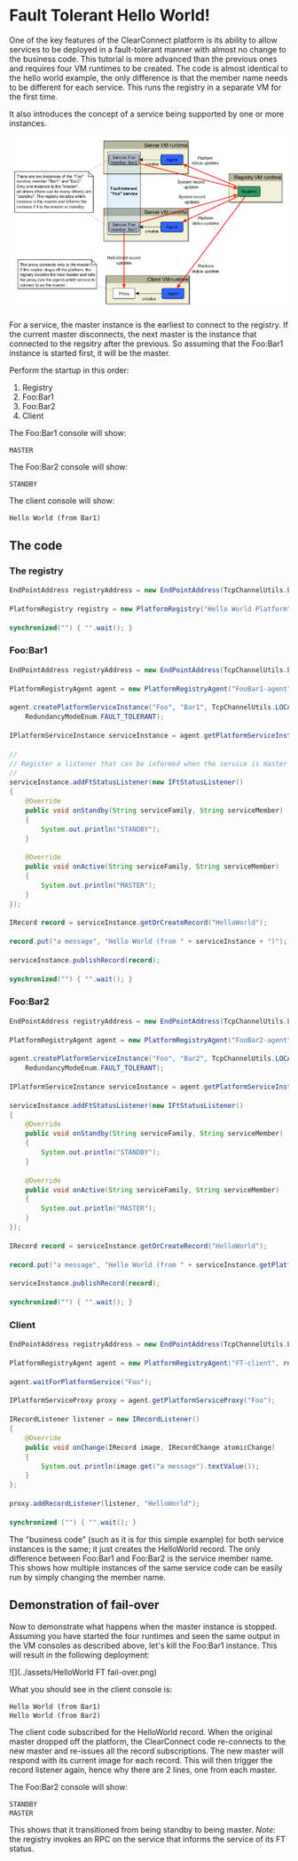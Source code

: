 # Fault Tolerant Hello World!

One of the key features of the ClearConnect platform is its ability to allow services to be deployed in a fault-tolerant manner with almost no change to the business code. This tutorial is more advanced than the previous ones and requires four VM runtimes to be created. The code is almost identical to the hello world example, the only difference is that the member name needs to be different for each service. This runs the registry in a separate VM for the first time.

It also introduces the concept of a service being supported by one or more instances.

![](../assets/HelloWorld%20FT.png)

For a service, the master instance is the earliest to connect to the registry. If the current master disconnects, the next master is the instance that connected to the regsitry after the previous. So assuming that the Foo:Bar1 instance is started first, it will be the master.

Perform the startup in this order:
1. Registry
2. Foo:Bar1
3. Foo:Bar2
4. Client

The Foo:Bar1 console will show:
```
MASTER
```
The Foo:Bar2 console will show:
```
STANDBY
```
The client console will show:
```
Hello World (from Bar1)
```


## The code
### The registry
```java
EndPointAddress registryAddress = new EndPointAddress(TcpChannelUtils.LOCALHOST_IP, 22222);

PlatformRegistry registry = new PlatformRegistry("Hello World Platform", registryAddress);

synchronized("") { "".wait(); }
```

### Foo:Bar1
```java
EndPointAddress registryAddress = new EndPointAddress(TcpChannelUtils.LOCALHOST_IP, 22222);

PlatformRegistryAgent agent = new PlatformRegistryAgent("FooBar1-agent", registryAddress);

agent.createPlatformServiceInstance("Foo", "Bar1", TcpChannelUtils.LOCALHOST_IP, WireProtocolEnum.GZIP,
    RedundancyModeEnum.FAULT_TOLERANT);

IPlatformServiceInstance serviceInstance = agent.getPlatformServiceInstance("Foo", "Bar1");

//
// Register a listener that can be informed when the service is master or standby
//
serviceInstance.addFtStatusListener(new IFtStatusListener()
{
    @Override
    public void onStandby(String serviceFamily, String serviceMember)
    {
        System.out.println("STANDBY");
    }

    @Override
    public void onActive(String serviceFamily, String serviceMember)
    {
        System.out.println("MASTER");
    }
});

IRecord record = serviceInstance.getOrCreateRecord("HelloWorld");

record.put("a message", "Hello World (from " + serviceInstance + ")");

serviceInstance.publishRecord(record);

synchronized("") { "".wait(); }
```

### Foo:Bar2
```java
EndPointAddress registryAddress = new EndPointAddress(TcpChannelUtils.LOCALHOST_IP, 22222);

PlatformRegistryAgent agent = new PlatformRegistryAgent("FooBar2-agent", registryAddress);

agent.createPlatformServiceInstance("Foo", "Bar2", TcpChannelUtils.LOCALHOST_IP, WireProtocolEnum.GZIP,
    RedundancyModeEnum.FAULT_TOLERANT);

IPlatformServiceInstance serviceInstance = agent.getPlatformServiceInstance("Foo", "Bar2");

serviceInstance.addFtStatusListener(new IFtStatusListener()
{
    @Override
    public void onStandby(String serviceFamily, String serviceMember)
    {
        System.out.println("STANDBY");
    }

    @Override
    public void onActive(String serviceFamily, String serviceMember)
    {
        System.out.println("MASTER");
    }
});

IRecord record = serviceInstance.getOrCreateRecord("HelloWorld");

record.put("a message", "Hello World (from " + serviceInstance.getPlatformServiceMemberName() + ")");

serviceInstance.publishRecord(record);

synchronized("") { "".wait(); }
```

### Client
```java
EndPointAddress registryAddress = new EndPointAddress(TcpChannelUtils.LOCALHOST_IP, 22222);

PlatformRegistryAgent agent = new PlatformRegistryAgent("FT-client", registryAddress);

agent.waitForPlatformService("Foo");

IPlatformServiceProxy proxy = agent.getPlatformServiceProxy("Foo");

IRecordListener listener = new IRecordListener()
{
    @Override
    public void onChange(IRecord image, IRecordChange atomicChange)
    {
        System.out.println(image.get("a message").textValue());
    }
};

proxy.addRecordListener(listener, "HelloWorld");

synchronized ("") { "".wait(); }
```
The "business code" (such as it is for this simple example) for both service instances is the same; it just creates the HelloWorld record. The only difference between Foo:Bar1 and Foo:Bar2 is the service member name. This shows how multiple instances of the same service code can be easily run by simply changing the member name.

## Demonstration of fail-over
Now to demonstrate what happens when the master instance is stopped. Assuming you have started the four runtimes and seen the same output in the VM consoles as described above, let's kill the Foo:Bar1 instance. This will result in the following deployment:

![](../assets/HelloWorld FT fail-over.png)

What you should see in the client console is:
```
Hello World (from Bar1)
Hello World (from Bar2)
```
The client code subscribed for the HelloWorld record. When the original master dropped off the platform, the ClearConnect code re-connects to the new master and re-issues all the record subscriptions. The new master will respond with its current image for each record. This will then trigger the record listener again, hence why there are 2 lines, one from each master.

The Foo:Bar2 console will show:
```
STANDBY
MASTER
```
This shows that it transitioned from being standby to being master. _Note:_ the registry invokes an RPC on the service that informs the service of its FT status.



